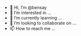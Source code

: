 - 👋 Hi, I’m @bensay
- 👀 I’m interested in ...
- 🌱 I’m currently learning ...
- 💞️ I’m looking to collaborate on ...
- 📫 How to reach me ...

<!---
bensay/bensay is a ✨ special ✨ repository because its `README.md` (this file) appears on your GitHub profile.
You can click the Preview link to take a look at your changes.
--->
